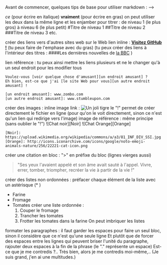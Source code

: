 Avant de commencer, quelques tips de base pour utiliser markdown : -->

_ce_ (pour écrire en italique)
**vraiment** (pour écrire en gras)
on peut utiliser les deux dans la même ligne et les enjamber
pour titrer : de niveau 1 (le plus gros) à niveau 6 (le plus petit)
  #Titre de niveau 1
       ##Titre de niveau 2
       ###Titre de niveau 3
       etc.

créer des liens vers d'autres sites web sur le Web
  lien inline : [**Visitez GitHub !**](www.github.com)
    (tu peux faire de l'emphase avec du gras)
    (tu peux créer des liens à l'intérieur des titres : ####Les dernières nouvelles de [la BBC](www.bbc.com/news) )

  lien référence : tu peux ainsi mettre les liens plusieurs et ne le changer qu'à un seul endroit pour les modifier tous

    Voulez-vous [voir quelque chose d'amusant][un endroit amusant] ?
    Eh bien, est-ce que j'ai [le site Web pour vous][un autre endroit amusant] !

    [un endroit amusant]: www.zombo.com
    [un autre endroit amusant]: www.stumbleupon.com

créer des images :
  inline image link : ![Un joli tigre](https://upload.wikimedia.org/wikipedia/commons/5/56/Tiger.50.jpg)
    le "!" permet de créer directement le fichier en ligne (pour qu'on le voit directement, sinon ce n'est qu'un lien qui redirige vers l'image)
  image de référence : même principe (sans oublier le "!")
    ![Chat noir][Noir]
    ![Chat Orange][Orange]

    [Noir]: https://upload.wikimedia.org/wikipedia/commons/a/a3/81_INF_DIV_SSI.jpg
    [Orange]: http://icons.iconarchive.com/icons/google/noto-emoji-animals-nature/256/22221-cat-icon.png

créer une citation en bloc : ">" en préfixe du bloc (lignes vierges aussi)
  >"Ses yeux l'avaient appelé et son âme avait sauté à l'appel. Vivre, errer, tomber, triompher, recréer la vie à partir de la vie !"

créer des listes non ordonnées :  préfacer chaque élément de la liste avec un astérisque (* )
  * Farine
  * Fromage
  * Tomates
    créer une liste ordonnée :
      1. Couper le fromage
      2. Trancher les tomates
      3. Frotter les tomates dans la farine
On peut imbriquer les listes

formater les paragraphes : il faut garder les espaces pour faire un seul bloc, sinon il considère que ce n'est qu'une seule ligne
Et plutôt que de forcer des espaces entre les lignes qui peuvent briser l'unité du paragraphe, rajouter deux espaces à la fin de la phrase (le "." représente un espace)
  Est-ce que je me contredis ?..
  Très bien, alors je me contredis moi-même,..
  (Je suis grand, j'en ai une multitudes.)
